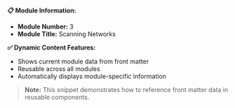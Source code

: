 **📋 Module Information:**

- **Module Number:** 3
- **Module Title:** Scanning Networks

**✅ Dynamic Content Features:**

- Shows current module data from front matter
- Reusable across all modules
- Automatically displays module-specific information

> **Note:** This snippet demonstrates how to reference front matter data in reusable components.
